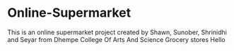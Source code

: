 # Online-Supermarket
This is an online supermarket project created by Shawn, Sunober, Shrinidhi and Seyar from Dhempe College Of Arts And Science
Grocery stores
Hello
